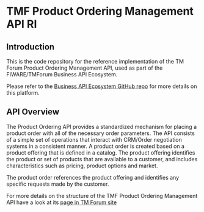 # TMF Product Ordering Management API RI

## Introduction

This is the code repository for the reference implementation of the TM Forum Product Ordering Management API, used as part of the FIWARE/TMForum Business API Ecosystem.

Please refer to the [Business API Ecosystem GitHub repo](https://github.com/FIWARE-TMForum/Business-API-Ecosystem) for more
details on this platform.

## API Overview

The Product Ordering API provides a standardized mechanism for placing a product order with all of the necessary order parameters. The API consists of a simple set of operations that interact with CRM/Order negotiation systems in a consistent manner. A product order is created based on a product offering that is defined in a catalog. The product offering identifies the product or set of products that are available to a customer, and includes characteristics such as pricing, product options and market.

The product order references the product offering and identifies any specific requests made by the customer.

For more details on the structure of the TMF Product Ordering Management API have a look at its [page in TM Forum site](https://www.tmforum.org/resources/standard/tmf622-product-ordering-api-rest-specification-r14-5-0/)

